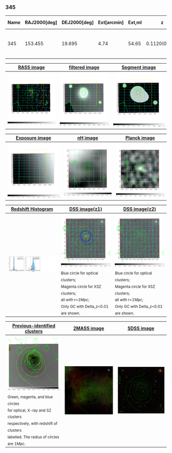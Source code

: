 <div STYLE="page-break-after: always;"></div>

### 345

|Name|RAJ2000[deg]|DEJ2000[deg] |Ext[arcmin]| Ext,ml | z | z_src| C|GC(XSZ,Delta_z<0.01)| GC(OPT,Delta_z<0.01)|GC| R_sig[arcmin] | R500[arcmin] | R500[Mpc]| CRsig[c/s] | CR500[c/s] |L500[1E44 erg/s]|F500[1E-12 erg/s/cm^2]| M500[1E14 Msun]|Tx[keV]|Cnt_sig|Beta|Rc[arcmin]|Comment|Alias|
|---|---|---|---|---|---|------|---|--------|---------|----------|---|---|---|---|---|---|---|---|---|---|---|---|---|---|
|345| 153.455| 19.695| 4.74| 54.65| 0.1120(0.005)| z1, z_xsz| B| F20| N, W| A, C, F20, N, W| 18.281| 8.424| 1.030| 0.343(0.096)| 0.315(0.088)| 1.964(0.320)| 6.080(0.989)| 3.46(0.28)| 4.77(0.24)| 52.6| 0.895(-0.111+0.075)| 9.149(-1.407+1.042)| -| t249|

|[RASS image](../image/345/345_img.pdf)|[filtered image](../image/345/345_fil.pdf)|[Segment image](../image/345/345_seg.pdf)|
|-------------------|--------------------|-------------------|
| <img src="../image/345/345_img.png" width="300">  | <img src="../image/345/345_fil.png" width="300">   | <img src="../image/345/345_seg.png" width="300">  |

|[Exposure image](../image/345/345_mex.pdf)| [nH image](../image/345/345_nh.pdf)| [Planck image](../image/345/345_p.pdf)|
|-------------------|--------------------|-------------------|
|<img src="../image/345/345_mex.png" width="300">   | <img src="../image/345/345_nh.png" width="300">    | <img src="../image/345/345_p.png" width="300"> |

|[Redshift Histogram](../image/345/345_zg.pdf) | [DSS image(z1)](../image/345/345_dss_z1.pdf)      |  [DSS image(z2)](../image/345/345_dss_z2.pdf)    |
|-------------------|--------------------|-------------------|
|<img src="../image/345/345_zg.png" width="300"> |<img src="../image/345/345_dss_z1.png" width="300"> <sub><br>Blue circle for optical clusters; <br>Magenta circle for XSZ clusters; <br>all with r=1Mpc; <br>Only GC with Delta_z<0.01 are shown. </sub>| <img src="../image/345/345_dss_z2.png" width="300"><sub><br>Blue circle for optical clusters; <br>Magenta circle for XSZ clusters; <br>all with r=1Mpc; <br>Only GC with Delta_z<0.01 are shown. </sub> |

|[Previous-identified clusters](../image/345/345_gc.pdf) | [2MASS image](../image/345/345_2mass.pdf)      |[SDSS image](../image/345/345_sdss.pdf)   |
|-------------------|-------------------|-------------------|
|<img src=../image/345/345_gc.png width="300"> <br><sub>Green, magenta, and blue circles <br>for optical, X-ray and SZ clusters <br>respectively, with redshift of clusters <br>labelled. The radius of circles <br>are 1Mpc.</sub>|<img src="../image/345/345_2mass.png" width="300">  | <img src="../image/345/345_sdss.png" width="300">  |




